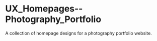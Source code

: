 # UX_Homepages--Photography_Portfolio
A collection of homepage designs for a photography portfolio website.
